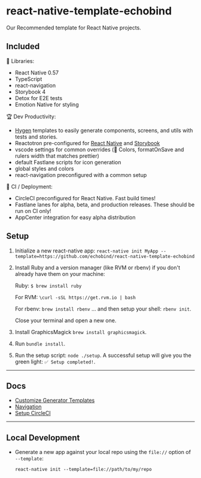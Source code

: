 # react-native-template-echobind

Our Recommended template for React Native projects.

## Included

📓 Libraries:

- React Native 0.57
- TypeScript
- react-navigation
- Storybook 4
- Detox for E2E tests
- Emotion Native for styling

🏆 Dev Productivity:

- [Hygen](http://www.hygen.io/) templates to easily generate components, screens, and utils with tests and stories.
- Reactotron pre-configured for [React Native](https://github.com/infinitered/reactotron/blob/master/docs/quick-start-react-native.md) and [Storybook](https://github.com/infinitered/reactotron/blob/master/docs/plugin-storybook.md)
- vscode settings for common overrides (🎨 Colors, formatOnSave and rulers width that matches prettier)
- default Fastlane scripts for icon generation
- global styles and colors
- react-navigation preconfigured with a common setup

🤖 CI / Deployment:

- CircleCI preconfigured for React Native. Fast build times!
- Fastlane lanes for alpha, beta, and production releases. These should be run on CI only!
- AppCenter integration for easy alpha distribution

## Setup

1. Initialize a new react-native app: `react-native init MyApp --template=https://github.com/echobind/react-native-template-echobind`
2. Install Ruby and a version manager (like RVM or rbenv) if you don't already have them on your machine:

   Ruby: `$ brew install ruby`

   For RVM: `\curl -sSL https://get.rvm.io | bash`

   For rbenv: `brew install rbenv` ... and then setup your shell: `rbenv init`.

   Close your terminal and open a new one.

3. Install GraphicsMagick `brew install graphicsmagick`.
4. Run `bundle install`.
5. Run the setup script: `node ./setup`. A successful setup will give you the green light: `✅ Setup completed!`.

---

## Docs

- [Customize Generator Templates](./docs/hygen-templates.md)
- [Navigation](./docs/navigation.md)
- [Setup CircleCI](./docs/circle-ci.md)

---

## Local Development

- Generate a new app against your local repo using the `file://` option of `--template`:

  `react-native init --template=file://path/to/my/repo`
